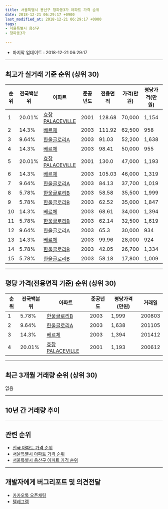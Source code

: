 ```yaml
---
title: 서울특별시 용산구 청파동3가 아파트 가격 순위
date: 2018-12-21 06:29:17 +0900
last_modified_at: 2018-12-21 06:29:17 +0900
tags:
- 서울특별시 용산구
- 청파동3가

---
```


* 마지막 업데이트 : 2018-12-21 06:29:17

---

## 최고가 실거래 기준 순위 (상위 30)


|순위|전국백분위|아파트|준공년도|전용면적|가격(만원)|평당가격(만원)|거래일|
|---|---|---|---|---|---|---|---|
|1|20.01%|[효창PALACEVILLE](https://search.naver.com/search.naver?query=%EC%84%9C%EC%9A%B8%ED%8A%B9%EB%B3%84%EC%8B%9C+%EC%9A%A9%EC%82%B0%EA%B5%AC+%EC%B2%AD%ED%8C%8C%EB%8F%993%EA%B0%80+%ED%9A%A8%EC%B0%BDPALACEVILLE)|2001|128.68|70,000|1,154|200610|
|2|14.3%|[베르체](https://search.naver.com/search.naver?query=%EC%84%9C%EC%9A%B8%ED%8A%B9%EB%B3%84%EC%8B%9C+%EC%9A%A9%EC%82%B0%EA%B5%AC+%EC%B2%AD%ED%8C%8C%EB%8F%993%EA%B0%80+%EB%B2%A0%EB%A5%B4%EC%B2%B4)|2003|111.92|62,500|958|200605|
|3|9.64%|[한울글로리A](https://search.naver.com/search.naver?query=%EC%84%9C%EC%9A%B8%ED%8A%B9%EB%B3%84%EC%8B%9C+%EC%9A%A9%EC%82%B0%EA%B5%AC+%EC%B2%AD%ED%8C%8C%EB%8F%993%EA%B0%80+%ED%95%9C%EC%9A%B8%EA%B8%80%EB%A1%9C%EB%A6%ACA)|2003|91.03|52,200|1,638|201105|
|4|14.3%|[베르체](https://search.naver.com/search.naver?query=%EC%84%9C%EC%9A%B8%ED%8A%B9%EB%B3%84%EC%8B%9C+%EC%9A%A9%EC%82%B0%EA%B5%AC+%EC%B2%AD%ED%8C%8C%EB%8F%993%EA%B0%80+%EB%B2%A0%EB%A5%B4%EC%B2%B4)|2003|98.41|50,000|955|200609|
|5|20.01%|[효창PALACEVILLE](https://search.naver.com/search.naver?query=%EC%84%9C%EC%9A%B8%ED%8A%B9%EB%B3%84%EC%8B%9C+%EC%9A%A9%EC%82%B0%EA%B5%AC+%EC%B2%AD%ED%8C%8C%EB%8F%993%EA%B0%80+%ED%9A%A8%EC%B0%BDPALACEVILLE)|2001|130.0|47,000|1,193|200612|
|6|14.3%|[베르체](https://search.naver.com/search.naver?query=%EC%84%9C%EC%9A%B8%ED%8A%B9%EB%B3%84%EC%8B%9C+%EC%9A%A9%EC%82%B0%EA%B5%AC+%EC%B2%AD%ED%8C%8C%EB%8F%993%EA%B0%80+%EB%B2%A0%EB%A5%B4%EC%B2%B4)|2003|105.03|46,000|1,319|200704|
|7|9.64%|[한울글로리A](https://search.naver.com/search.naver?query=%EC%84%9C%EC%9A%B8%ED%8A%B9%EB%B3%84%EC%8B%9C+%EC%9A%A9%EC%82%B0%EA%B5%AC+%EC%B2%AD%ED%8C%8C%EB%8F%993%EA%B0%80+%ED%95%9C%EC%9A%B8%EA%B8%80%EB%A1%9C%EB%A6%ACA)|2003|84.13|37,700|1,019|200612|
|8|5.78%|[한울글로리B](https://search.naver.com/search.naver?query=%EC%84%9C%EC%9A%B8%ED%8A%B9%EB%B3%84%EC%8B%9C+%EC%9A%A9%EC%82%B0%EA%B5%AC+%EC%B2%AD%ED%8C%8C%EB%8F%993%EA%B0%80+%ED%95%9C%EC%9A%B8%EA%B8%80%EB%A1%9C%EB%A6%ACB)|2003|58.58|35,500|1,999|200803|
|9|5.78%|[한울글로리B](https://search.naver.com/search.naver?query=%EC%84%9C%EC%9A%B8%ED%8A%B9%EB%B3%84%EC%8B%9C+%EC%9A%A9%EC%82%B0%EA%B5%AC+%EC%B2%AD%ED%8C%8C%EB%8F%993%EA%B0%80+%ED%95%9C%EC%9A%B8%EA%B8%80%EB%A1%9C%EB%A6%ACB)|2003|62.52|35,000|1,847|200803|
|10|14.3%|[베르체](https://search.naver.com/search.naver?query=%EC%84%9C%EC%9A%B8%ED%8A%B9%EB%B3%84%EC%8B%9C+%EC%9A%A9%EC%82%B0%EA%B5%AC+%EC%B2%AD%ED%8C%8C%EB%8F%993%EA%B0%80+%EB%B2%A0%EB%A5%B4%EC%B2%B4)|2003|68.61|34,000|1,394|201412|
|11|5.78%|[한울글로리B](https://search.naver.com/search.naver?query=%EC%84%9C%EC%9A%B8%ED%8A%B9%EB%B3%84%EC%8B%9C+%EC%9A%A9%EC%82%B0%EA%B5%AC+%EC%B2%AD%ED%8C%8C%EB%8F%993%EA%B0%80+%ED%95%9C%EC%9A%B8%EA%B8%80%EB%A1%9C%EB%A6%ACB)|2003|62.14|32,500|1,619|201411|
|12|9.64%|[한울글로리A](https://search.naver.com/search.naver?query=%EC%84%9C%EC%9A%B8%ED%8A%B9%EB%B3%84%EC%8B%9C+%EC%9A%A9%EC%82%B0%EA%B5%AC+%EC%B2%AD%ED%8C%8C%EB%8F%993%EA%B0%80+%ED%95%9C%EC%9A%B8%EA%B8%80%EB%A1%9C%EB%A6%ACA)|2003|65.3|30,000|934|200603|
|13|14.3%|[베르체](https://search.naver.com/search.naver?query=%EC%84%9C%EC%9A%B8%ED%8A%B9%EB%B3%84%EC%8B%9C+%EC%9A%A9%EC%82%B0%EA%B5%AC+%EC%B2%AD%ED%8C%8C%EB%8F%993%EA%B0%80+%EB%B2%A0%EB%A5%B4%EC%B2%B4)|2003|99.96|28,000|924|200603|
|14|5.78%|[한울글로리B](https://search.naver.com/search.naver?query=%EC%84%9C%EC%9A%B8%ED%8A%B9%EB%B3%84%EC%8B%9C+%EC%9A%A9%EC%82%B0%EA%B5%AC+%EC%B2%AD%ED%8C%8C%EB%8F%993%EA%B0%80+%ED%95%9C%EC%9A%B8%EA%B8%80%EB%A1%9C%EB%A6%ACB)|2003|42.05|26,700|1,334|200610|
|15|5.78%|[한울글로리B](https://search.naver.com/search.naver?query=%EC%84%9C%EC%9A%B8%ED%8A%B9%EB%B3%84%EC%8B%9C+%EC%9A%A9%EC%82%B0%EA%B5%AC+%EC%B2%AD%ED%8C%8C%EB%8F%993%EA%B0%80+%ED%95%9C%EC%9A%B8%EA%B8%80%EB%A1%9C%EB%A6%ACB)|2003|58.18|17,800|1,009|200605|


---

## 평당 가격(전용면적 기준) 순위 (상위 30)


|순위|전국백분위|아파트|준공년도|평당가격(만원)|거래일|
|---|---|---|---|---|---|
|1|5.78%|[한울글로리B](https://search.naver.com/search.naver?query=%EC%84%9C%EC%9A%B8%ED%8A%B9%EB%B3%84%EC%8B%9C+%EC%9A%A9%EC%82%B0%EA%B5%AC+%EC%B2%AD%ED%8C%8C%EB%8F%993%EA%B0%80+%ED%95%9C%EC%9A%B8%EA%B8%80%EB%A1%9C%EB%A6%ACB)|2003|1,999|200803|
|2|9.64%|[한울글로리A](https://search.naver.com/search.naver?query=%EC%84%9C%EC%9A%B8%ED%8A%B9%EB%B3%84%EC%8B%9C+%EC%9A%A9%EC%82%B0%EA%B5%AC+%EC%B2%AD%ED%8C%8C%EB%8F%993%EA%B0%80+%ED%95%9C%EC%9A%B8%EA%B8%80%EB%A1%9C%EB%A6%ACA)|2003|1,638|201105|
|3|14.3%|[베르체](https://search.naver.com/search.naver?query=%EC%84%9C%EC%9A%B8%ED%8A%B9%EB%B3%84%EC%8B%9C+%EC%9A%A9%EC%82%B0%EA%B5%AC+%EC%B2%AD%ED%8C%8C%EB%8F%993%EA%B0%80+%EB%B2%A0%EB%A5%B4%EC%B2%B4)|2003|1,394|201412|
|4|20.01%|[효창PALACEVILLE](https://search.naver.com/search.naver?query=%EC%84%9C%EC%9A%B8%ED%8A%B9%EB%B3%84%EC%8B%9C+%EC%9A%A9%EC%82%B0%EA%B5%AC+%EC%B2%AD%ED%8C%8C%EB%8F%993%EA%B0%80+%ED%9A%A8%EC%B0%BDPALACEVILLE)|2001|1,193|200612|


---

## 최근 3개월 거래량 순위 (상위 30)

없음

---

## 10년 간 거래량 추이


<div style="width:100%;">
    <canvas id="deal_progress" height="250"></canvas>
</div>

<script>
new Chart(document.getElementById("deal_progress"), {
    type: 'line',
    data: {
        labels: ['200812','200901','200902','200903','200904','200905','200906','200907','200908','200909','200910','200911','200912','201001','201002','201003','201004','201005','201006','201007','201008','201009','201010','201011','201012','201101','201102','201103','201104','201105','201106','201107','201108','201109','201110','201111','201112','201201','201202','201203','201204','201205','201206','201207','201208','201209','201210','201211','201212','201301','201302','201303','201304','201305','201306','201307','201308','201309','201310','201311','201312','201401','201402','201403','201404','201405','201406','201407','201408','201409','201410','201411','201412','201501','201502','201503','201504','201505','201506','201507','201508','201509','201510','201511','201512','201601','201602','201603','201604','201605','201606','201607','201608','201609','201610','201611','201612','201701','201702','201703','201704','201705','201706','201707','201708','201709','201710','201711','201712','201801','201802','201803','201804','201805','201806','201807','201808','201809','201810','201811','201812'],
        datasets: [{
            label: '실거래 수',
            pointRadius: 1,
            data: [0, 0, 0, 0, 0, 0, 0, 0, 0, 0, 0, 0, 0, 0, 0, 0, 0, 0, 0, 0, 0, 1, 0, 0, 0, 0, 0, 0, 0, 1, 1, 0, 0, 0, 1, 0, 0, 0, 0, 0, 0, 0, 0, 0, 0, 0, 1, 0, 0, 0, 0, 0, 0, 0, 0, 0, 0, 0, 0, 0, 0, 0, 0, 0, 0, 0, 0, 0, 0, 0, 0, 1, 1, 0, 0, 0, 1, 0, 0, 1, 0, 0, 0, 0, 0, 0, 1, 0, 0, 0, 1, 0, 0, 0, 0, 0, 0, 0, 1, 0, 0, 0, 0, 0, 0, 0, 0, 0, 0, 0, 0, 0, 0, 1, 0, 1, 1, 0, 0, 0, 0],
            borderColor: "rgba(255, 201, 14, 1)",
            backgroundColor: "rgba(255, 201, 14, 0.5)",
            fill: true,
        }]
    },
    options: {
        responsive: true,
        title: {
            display: true,
            text: '10년간 거래량 추이'
        },
        tooltips: {
            mode: 'index',
            intersect: false,
        },
        hover: {
            mode: 'nearest',
            intersect: true
        },
        scales: {
            xAxes: [{
                display: true,
                scaleLabel: {
                    display: true,
                    labelString: '년/월'
                }
            }],
            yAxes: [{
                display: true,
                ticks: {
                    suggestedMin: 0,
                },
                scaleLabel: {
                    display: true,
                    labelString: '실거래 수'
                }
            }]
        }
    }
});

</script>


---

## 관련 순위

- [전국 아파트 가격 순위](https://inasie.github.io/apt-ranking/전국)
- [서울특별시 아파트 가격 순위](https://inasie.github.io/apt-ranking/서울특별시)
- [서울특별시 용산구 아파트 가격 순위](https://inasie.github.io/apt-ranking/서울특별시-용산구)


---

## 개발자에게 버그리포트 및 의견전달

- [카카오톡 오픈채팅](https://open.kakao.com/o/gLJUAP4)
- [텔레그램](https://t.me/inasie)

